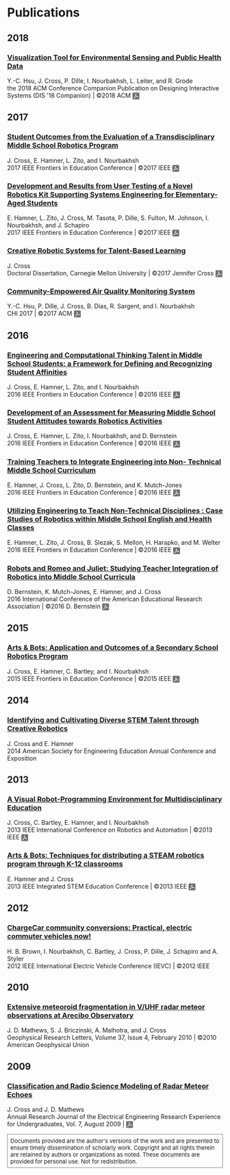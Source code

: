 # [](#header-1)Publications

## [](#header-2)2018<a name="2017"></a>
### [](#header-3)[Visualization Tool for Environmental Sensing and Public Health Data](https://arxiv.org/abs/1804.03263)
Y.-C. Hsu, J. Cross, P. Dille, I. Nourbakhsh, L. Leiter, and R. Grode <br>
the 2018 ACM Conference Companion Publication on Designing Interactive Systems (DIS '18 Companion) &#124; &copy;2018 ACM <a target="_blank" href="docs/DIS2018_EHP-authorscopy.pdf"><img src="images/icons/google-drive-pdf-file smaller gray.png" align="absmiddle"  alt="pdf"></a>

## [](#header-2)2017<a name="2017"></a>

### [](#header-3)[Student Outcomes from the Evaluation of a Transdisciplinary Middle School Robotics Program](https://doi.org/10.1109/FIE.2017.8190576)
J. Cross,  E. Hamner, L. Zito, and I. Nourbakhsh<br>
2017 IEEE Frontiers in Education Conference &#124; &copy;2017 IEEE <a target="_blank" href="docs/FIE2017_outcomes-authorscopy.pdf"><img src="images/icons/google-drive-pdf-file smaller gray.png" align="absmiddle"  alt="pdf"></a>

### [](#header-3)[Development and Results from User Testing of a Novel Robotics Kit Supporting Systems Engineering for Elementary-Aged Students](https://doi.org/10.1109/FIE.2017.8190577)
E. Hamner, L. Zito, J. Cross, M. Tasota, P. Dille, S. Fulton, M. Johnson, I. Nourbakhsh, and J. Schapiro<br>
2017 IEEE Frontiers in Education Conference &#124; &copy;2017 IEEE <a target="_blank" href="docs/FIE2017-FlutterPilot-AuthorCopy.pdf"><img src="images/icons/google-drive-pdf-file smaller gray.png" align="absmiddle"  alt="pdf"></a>

### [](#header-3)[Creative Robotic Systems for Talent-Based Learning](http://repository.cmu.edu/dissertations/951/)
J. Cross<br>
Doctoral Dissertation, Carnegie Mellon University &#124; &copy;2017 Jennifer Cross  <a target="_blank" href="http://repository.cmu.edu/cgi/viewcontent.cgi?article=1990&context=dissertations"><img src="images/icons/google-drive-pdf-file smaller gray.png" align="absmiddle"  alt="pdf"></a>

### [](#header-3)[Community-Empowered Air Quality Monitoring System](https://doi.org/10.1145/3025453.3025853)
Y.-C. Hsu, P. Dille, J. Cross, B. Dias, R. Sargent, and I. Nourbakhsh<br>
CHI 2017 &#124; &copy;2017 ACM <a target="_blank" href="http://www.cmucreatelab.org/files/Community-Empowered%20Air%20Quality%20Monitoring%20System.pdf"><img src="images/icons/google-drive-pdf-file smaller gray.png" align="absmiddle"  alt="pdf"></a>

## [](#header-2)2016<a name="2016"></a>

### [](#header-3)[Engineering and Computational Thinking Talent in Middle School Students: a Framework for Defining and Recognizing Student Affinities](https://doi.org/10.1109/FIE.2016.7757720)
J. Cross,  E. Hamner, L. Zito, and I. Nourbakhsh<br>
2016 IEEE Frontiers in Education Conference &#124; &copy;2016 IEEE <a target="_blank" href="docs/FIE2016_talent_authorcopy.pdf"><img src="images/icons/google-drive-pdf-file smaller gray.png" align="absmiddle"  alt="pdf"></a>

### [](#header-3)[Development of an Assessment for Measuring Middle School Student Attitudes towards Robotics Activities](https://doi.org/10.1109/FIE.2016.7757677)
J. Cross,  E. Hamner, L. Zito, I. Nourbakhsh, and D. Bernstein<br>
2016 IEEE Frontiers in Education Conference &#124; &copy;2016 IEEE <a target="_blank" href="docs/FIE2016Validation_authorcopy.pdf"><img src="images/icons/google-drive-pdf-file smaller gray.png" align="absmiddle"  alt="pdf"></a>

### [](#header-3)[Training Teachers to Integrate Engineering into Non- Technical Middle School Curriculum](https://doi.org/10.1109/FIE.2016.7757528)
E. Hamner, J. Cross, L. Zito, D. Bernstein, and K. Mutch-Jones<br>
2016 IEEE Frontiers in Education Conference &#124; &copy;2016 IEEE <a target="_blank" href="docs/FIE2016_teachertraining_authorcopy.pdf"><img src="images/icons/google-drive-pdf-file smaller gray.png" align="absmiddle"  alt="pdf"></a>

### [](#header-3)[Utilizing Engineering to Teach Non-Technical Disciplines : Case Studies of Robotics within Middle School English and Health Classes](https://doi.org/10.1109/FIE.2016.7757486)
E. Hamner, L. Zito, J. Cross, B. Slezak, S. Mellon, H. Harapko, and M. Welter<br>
2016 IEEE Frontiers in Education Conference &#124; &copy;2016 IEEE <a target="_blank" href="docs/FIE2016_CaseStudies_authorcopy.pdf"><img src="images/icons/google-drive-pdf-file smaller gray.png" align="absmiddle"  alt="pdf"></a>

### [](#header-3)[Robots and Romeo and Juliet:  Studying Teacher Integration of Robotics into Middle School Curricula](../docs/AERA2016_RomeoJuliet.pdf)
D. Bernstein, K. Mutch-Jones, E. Hamner, and J. Cross<br>
2016 International Conference of the American Educational Research Association &#124; &copy;2016 D. Bernstein <a target="_blank" href="docs/AERA2016_RomeoJuliet.pdf"><img src="images/icons/google-drive-pdf-file smaller gray.png" align="absmiddle"  alt="pdf"></a>

## [](#header-2)2015<a name="2015"></a>

### [](#header-3)[Arts & Bots: Application and Outcomes of a Secondary School Robotics Program](https://doi.org/10.1109/FIE.2015.7344375)
J. Cross, E. Hamner, C. Bartley, and I. Nourbakhsh<br>
2015 IEEE Frontiers in Education Conference &#124; &copy;2015 IEEE <a target="_blank" href="docs/FIE2015_outcomes_authorcopy.pdf"><img src="images/icons/google-drive-pdf-file smaller gray.png" align="absmiddle"  alt="pdf"></a>

## [](#header-2)2014<a name="2014"></a>

### [](#header-3)[Identifying and Cultivating Diverse STEM Talent through Creative Robotics](http://www.asee.org/public/conferences/32/papers/10169/view)
J. Cross and E. Hamner<br>
2014 American Society for Engineering Education Annual Conference and Exposition

## [](#header-2)2013<a name="2013"></a>

### [](#header-3)[A Visual Robot-Programming Environment for Multidisciplinary Education](https://doi.org/10.1109/ICRA.2013.6630613)
J. Cross, C. Bartley, E. Hamner, and I. Nourbakhsh<br>
2013 IEEE International Conference on Robotics and Automation &#124; &copy;2013 IEEE <a target="_blank" href="docs/ICRA2013_VisualProgrammer_authorcopy.pdf"><img src="images/icons/google-drive-pdf-file smaller gray.png" align="absmiddle"  alt="pdf"></a>

### [](#header-3)[Arts & Bots: Techniques for distributing a STEAM robotics program through K-12 classrooms](https://doi.org/10.1109/ISECon.2013.6525207)
E. Hamner and J. Cross<br>
2013 IEEE Integrated STEM Education Conference &#124; &copy;2013 IEEE <a target="_blank" href="docs/ISEC2013_Distribution_authorcopy.pdf"><img src="images/icons/google-drive-pdf-file smaller gray.png" align="absmiddle"  alt="pdf"></a>

## [](#header-2)2012<a name="2012"></a>

### [](#header-3)[ChargeCar community conversions: Practical, electric commuter vehicles now!](https://doi.org/10.1109/IEVC.2012.6183231)
H. B. Brown, I. Nourbakhsh, C. Bartley, J. Cross, P. Dille, J. Schapiro and A. Styler<br>
2012 IEEE International Electric Vehicle Conference (IEVC) &#124; &copy;2012 IEEE

## [](#header-2)2010<a name="2010"></a>

### [](#header-3)[Extensive meteoroid fragmentation in V/UHF radar meteor observations at Arecibo Observatory](http://dx.doi.org/10.1029/2009GL041967)
J. D. Mathews, S. J. Briczinski, A. Malhotra, and J. Cross<br>
Geophysical Research Letters, Volume 37, Issue 4, February 2010 &#124; &copy;2010 American Geophysical Union

## [](#header-2)2009<a name="2009"></a>

### [](#header-3)[Classification and Radio Science Modeling of Radar Meteor Echoes](http://www.ee.psu.edu/REU/REUPublications.aspx)
J. Cross and J. D. Mathews<br>
Annual Research Journal of the Electrical Engineering Research Experience for Undergraduates, Vol. 7, August 2009 &#124; <a target="_blank" href="docs/jcross_2009_EEREU_MeteorClassification.pdf"><img src="images/icons/google-drive-pdf-file smaller gray.png" align="absmiddle"  alt="pdf"></a>


<p style="border:1px; border-style:solid; border-color:gray; padding: .5em;font-size:small;">Documents provided are the author's versions of the work and are presented to ensure timely dissemination of scholarly work.  Copyright and all rights therein are retained by authors or organizations as noted. These documents are provided for personal use. Not for redistribution.</p>
